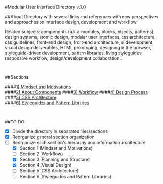 #Modular User Interface Directory
v.3.0

##About
Directory with several links and references with new perspectives and approaches on interface design, development and workflow.

Related subjects: components (a.k.a. modules, blocks, objects, patterns), design systems, atomic design, modular user interfaces, css architecture, css guidelines, front-end design, front-end architecture, ui development, visual design deliverables, HTML prototyping, designing in the browser, styleguide-driven development, pattern libraries, living styleguides, responsive workflow, design/development collaboration...

<br/>

##Sections

####[1) Mindset and Motivations](mindset-and-motivations.md)  
####[2) About Components](about-components.md)
####[3) Workflow](workflow.md)
####[4) Design Process](design-process.md)  
####[5) CSS Architecture](css-architecture.md)  
####[6) Styleguides and Pattern Libraries](styleguides-and-pattern-libraries.md)  

<br/>

##TO DO
- [x] Divide the directory in separated files/sections
- [x] Reorganize general section organization
- [ ] Reorganize each section's hierarchy and information architecture
  - [x] Section 1 (Mindset and Motivations)
  - [ ] Section 2 (Workflow)
  - [x] Section 3 (Planning and Structure)
  - [x] Section 4 (Visual Design)
  - [ ] Section 5 (CSS Architecture)
  - [ ] Section 6 (Styleguides and Pattern Libraries)
